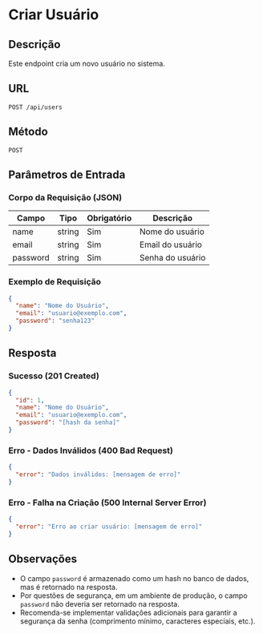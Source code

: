 # Criar Usuário

## Descrição
Este endpoint cria um novo usuário no sistema.

## URL
```
POST /api/users
```

## Método
`POST`

## Parâmetros de Entrada
### Corpo da Requisição (JSON)
| Campo    | Tipo   | Obrigatório | Descrição                |
|----------|--------|-------------|--------------------------|
| name     | string | Sim         | Nome do usuário          |
| email    | string | Sim         | Email do usuário         |
| password | string | Sim         | Senha do usuário         |

### Exemplo de Requisição
```json
{
  "name": "Nome do Usuário",
  "email": "usuario@exemplo.com",
  "password": "senha123"
}
```

## Resposta
### Sucesso (201 Created)
```json
{
  "id": 1,
  "name": "Nome do Usuário",
  "email": "usuario@exemplo.com",
  "password": "[hash da senha]"
}
```

### Erro - Dados Inválidos (400 Bad Request)
```json
{
  "error": "Dados inválidos: [mensagem de erro]"
}
```

### Erro - Falha na Criação (500 Internal Server Error)
```json
{
  "error": "Erro ao criar usuário: [mensagem de erro]"
}
```

## Observações
- O campo `password` é armazenado como um hash no banco de dados, mas é retornado na resposta.
- Por questões de segurança, em um ambiente de produção, o campo `password` não deveria ser retornado na resposta.
- Recomenda-se implementar validações adicionais para garantir a segurança da senha (comprimento mínimo, caracteres especiais, etc.).
